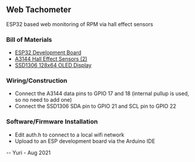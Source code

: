 ## Web Tachometer
ESP32 based web monitoring of RPM via hall effect sensors

### Bill of Materials
* [ESP32 Development Board](https://www.adafruit.com/product/3269)
* [A3144 Hall Effect Sensors \(2\)](https://www.amazon.com/Gikfun-AH3144E-Magnetic-Detector-Arduino/dp/B07QS6PN3B)
* [SSD1306 128x64 OLED Display](https://www.amazon.com/gp/product/B072Q2X2LL)

### Wiring/Construction
* Connect the A3144 data pins to GPIO 17 and 18 (internal pullup is used, so no need to add one)
* Connect the SSD1306 SDA pin to GPIO 21 and SCL pin to GPIO 22

### Software/Firmware Installation
* Edit auth.h to connect to a local wifi network
* Upload to an ESP development board via the Arduino IDE

-- Yuri - Aug 2021
